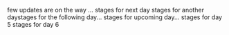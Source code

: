 few updates are on the way ...
stages for next day
stages for another daystages for the following day...
stages for upcoming day...
stages for day 5
stages for day 6